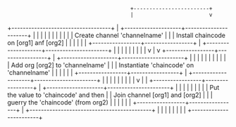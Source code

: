                                            +------------------------+
                                           |                        v
+-----------------------------------+      |   +--------------------+----------------------+
|                                   |      |   |                                           |
|                                   |      |   |                                           |
|   Create channel 'channelname'    |      |   |  Install chaincode on [org1] anf [org2]   |
|                                   |      |   |                                           |
+-----------------+-----------------+      |   +--------------------+----------------------+
                  |                        |                        |
                  |                        |                        |
                  |                        |                        |
                  v                        |                        v
+-----------------+-----------------+      |   +--------------------+----------------------+
|                                   |      |   |                                           |
|                                   |      |   |                                           |
| Add org [org2] to 'channelname'   |      |   |  Instantiate 'chaincode' on 'channelname' |
|                                   |      |   |                                           |
+-----------------+-----------------+      |   +--------------------+----------------------+
                  |                        |                        |
                  |                        |                        |
                  |                        |                        |
                  v                        |                        |
+-----------------+-----------------+      |   +--------------------+----------------------+
|                                   |      |   |                                           |
|                                   |      |   |   Put the value to 'chaincode' and then   |
| Join channel  [org1] and [org2]   |      |   |   guerry the 'chaincode' (from org2)      |
|                                   |      |   |                                           |
+-----------------+-----------------+      |   +-------------------------------------------+
                  |                        |
                  |                        |
                  |                        |
                  |                        |
                  +------------------------+
